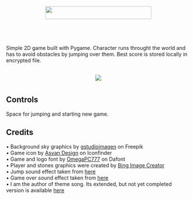 <br/>

<div align="center">
  <p>
    <img src="https://imgur.com/H6A3Ywh.png" width="290" height="35"/>
  </p>
</div>

<br/>

# 

<div>Simple 2D game built with Pygame. Character runs throught the world and has to avoid obstacles by jumping over them. Best score is stored locally in encrypted file.</div>

<br/>

<div align="center">
  <p>
    <img src="https://imgur.com/0d3fz2v.gif"/>
  </p>
</div>

# 

## Controls
<div>Space for jumping and starting new game.</div>


## Credits

<div>• Background sky graphics by <a href="https://www.freepik.com/free-vector/wanderlust-travel-landscapes_5667591.htm#query=pixel%20sky%20background&position=11&from_view=keyword&track=ais">gstudioimagen</a> on Freepik</div>
<div>• Game icon by <a href="https://www.iconfinder.com/ismailabdurrasyid">Asyan Design</a> on Iconfinder</div>
<div>• Game and logo font by <a href="https://www.dafont.com/omegapc777.d6598">OmegaPC777</a> on Dafont</div>
<div>• Player and stones graphics were created by <a href="https://www.bing.com/create">Bing Image Creator</a></div>
<div>• Jump sound effect taken from <a href="https://www.youtube.com/watch?v=QmCfnTtM7vU">here</a></div>
<div>• Game over sound effect taken from <a href="https://www.youtube.com/watch?v=bug1b0fQS8Y">here</a></div>
<div>• I am the author of theme song. Its extended, but not yet completed version is available <a href="https://on.soundcloud.com/CwVSN">here</a></div>
